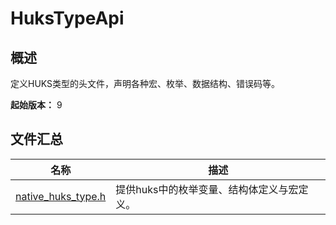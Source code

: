 # HuksTypeApi

## 概述

定义HUKS类型的头文件，声明各种宏、枚举、数据结构、错误码等。

**起始版本：** 9

## 文件汇总

| 名称 | 描述 |
| -- | -- |
| [native_huks_type.h](capi-native-huks-type-h.md) | 提供huks中的枚举变量、结构体定义与宏定义。 |
